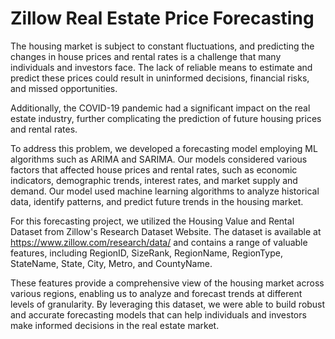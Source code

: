 # Zillow Real Estate Price Forecasting

The housing market is subject to constant fluctuations, and predicting the changes in house prices and rental rates is a challenge that many individuals and investors face. The lack of reliable means to estimate and predict these prices could result in uninformed decisions, financial risks, and missed opportunities. 

Additionally, the COVID-19 pandemic had a significant impact on the real estate industry, further complicating the prediction of future housing prices and rental rates.

To address this problem, we developed a forecasting model employing ML algorithms such as ARIMA and SARIMA. Our models considered various factors that affected house prices and rental rates, such as economic indicators, demographic trends, interest rates, and market supply and demand. Our model used machine learning algorithms to analyze historical data, identify patterns, and predict future trends in the housing market. 

For this forecasting project, we utilized the Housing Value and Rental Dataset from Zillow's Research Dataset Website. The dataset is available at https://www.zillow.com/research/data/ and contains a range of valuable features, including RegionID, SizeRank, RegionName, RegionType, StateName, State, City, Metro, and CountyName. 

These features provide a comprehensive view of the housing market across various regions, enabling us to analyze and forecast trends at different levels of granularity. By leveraging this dataset, we were able to build robust and accurate forecasting models that can help individuals and investors make informed decisions in the real estate market.
